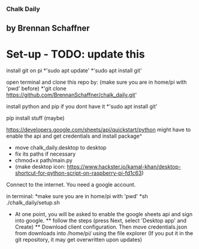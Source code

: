 ### Chalk Daily
## by Brennan Schaffner

# Set-up - TODO: update this

install git on pi 
*'sudo apt update'
*'sudo apt install git'

open terminal and clone this repo by: (make sure you are in home/pi with 'pwd' before)
*'git clone https://github.com/BrennanSchaffner/chalk_daily.git'



install python and pip if you dont have it
*'sudo apt install git'

pip install stuff (maybe)

https://developers.google.com/sheets/api/quickstart/python
might have to enable the api and get credentials and install package^

* move chalk_daily.desktop to desktop
* fix its paths if necessary
* chmod+x path/main.py
* (make desktop icon: https://www.hackster.io/kamal-khan/desktop-shortcut-for-python-script-on-raspberry-pi-fd1c63)

Connect to the internet. 
You need a google account. 

in terminal:
*make sure you are in home/pi with 'pwd'
*sh ./chalk_daily/setup.sh
* At one point, you will be asked to enable the google sheets api and sign into google. 
** follow the steps (press Next, select 'Desktop app' and Create)
** Download client configuration. Then move credentials.json from downloads into /home/pi/ using the file explorer
	(If you put it in the git repository, it may get overwritten upon updates)
